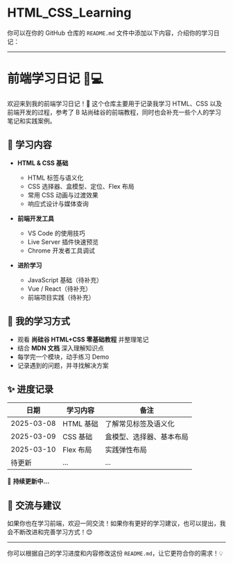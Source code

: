 # HTML_CSS_Learning

你可以在你的 GitHub 仓库的 `README.md` 文件中添加以下内容，介绍你的学习日记：

---

# 前端学习日记 📖💻

欢迎来到我的前端学习日记！🚀 这个仓库主要用于记录我学习 HTML、CSS 以及前端开发的过程，参考了 B 站尚硅谷的前端教程，同时也会补充一些个人的学习笔记和实践案例。

## 📌 学习内容
- **HTML & CSS 基础**
  - HTML 标签与语义化
  - CSS 选择器、盒模型、定位、Flex 布局
  - 常用 CSS 动画与过渡效果
  - 响应式设计与媒体查询

- **前端开发工具**
  - VS Code 的使用技巧
  - Live Server 插件快速预览
  - Chrome 开发者工具调试

- **进阶学习**
  - JavaScript 基础（待补充）
  - Vue / React（待补充）
  - 前端项目实践（待补充）

## 📖 我的学习方式
- 观看 **尚硅谷 HTML+CSS 零基础教程** 并整理笔记
- 结合 **MDN 文档** 深入理解知识点
- 每学完一个模块，动手练习 Demo
- 记录遇到的问题，并寻找解决方案

## ✨ 进度记录
| 日期 | 学习内容 | 备注 |
|------|---------|------|
| 2025-03-08 | HTML 基础 | 了解常见标签及语义化 |
| 2025-03-09 | CSS 基础 | 盒模型、选择器、基本布局 |
| 2025-03-10 | Flex 布局 | 实践弹性布局 |
| 待更新 | ... | ... |

📌 **持续更新中...**

## 🌟 交流与建议
如果你也在学习前端，欢迎一同交流！如果你有更好的学习建议，也可以提出，我会不断改进和完善学习方式！😊

---

你可以根据自己的学习进度和内容修改这份 `README.md`，让它更符合你的需求！💡
